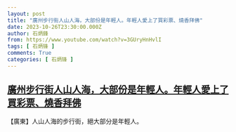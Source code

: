 ```yaml
---
layout: post
title: "廣州步行街人山人海，大部份是年輕人。年輕人愛上了買彩票、燒香拜佛"
date: 2023-10-26T23:30:00.000Z
author: 石炳鋒
from: https://www.youtube.com/watch?v=3GUryHnHvlI
tags: [ 石炳锋 ]
comments: True
categories: [ 石炳锋 ]
---
```

<!--1698363000000-->
[廣州步行街人山人海，大部份是年輕人。年輕人愛上了買彩票、燒香拜佛](https://www.youtube.com/watch?v=3GUryHnHvlI)
------

<div>
【廣東】人山人海的步行街，絕大部分是年輕人。
</div>
